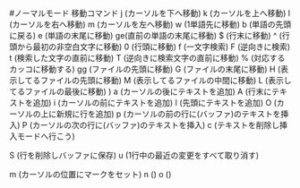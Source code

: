 #ノーマルモード
移動コマンド
j (カーソルを下へ移動)
k (カーソルを上へ移動)
l (カーソルを右へ移動)
m (カーソルを左へ移動)
w (1単語先に移動)
b (単語の先頭に戻る)
e (単語の末尾に移動)
ge(直前の単語の末尾に移動)
$ (行末に移動)
^ (行頭から最初の非空白文字に移動)
0 (行頭に移動)
f (一文字検索)
F (逆向きに検索)
t (検索した文字の直前に移動)
T (逆向きに検索文字の直前に移動)
% (対応するカッコに移動する)
gg (ファイルの先頭に移動)
G (ファイルの末尾に移動)
H (表示してるファイルの先頭に移動)
M (表示してるファイルの中間に移動)
L (表示してるファイルの最後に移動)
)
a (カーソルの後にテキストを追加)
A (行末にテキストを追加)
i (カーソルの前にテキストを追加)
I (先頭にテキストを追加)
O (カーソルの上に新規に行を追加)
p (カーソルの前の行に(バッファ)のテキストを挿入)
P (カーソルの次の行に(バッファ)のテキストを挿入)
c (テキストを削除し挿入モードへ行こう)

S (行を削除しバッファに保存)
u (1行中の最近の変更をすべて取り消す)

m (カーソルの位置にマークをセット)
n ()
o ()









